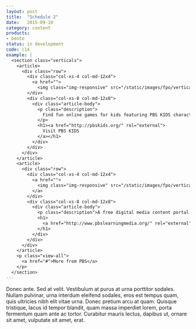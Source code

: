 ```yaml
---
layout: post
title:  "Schedule 2"
date:   2015-09-10
category: content
products:
- bento
status: in development
code: c14
example: |
  <section class="verticals">
    <article>
      <div class="row">
        <div class="col-xs-4 col-md-12x4">
          <a href="">
            <img class="img-responsive" src="/static/images/fpo/verticals/logo-pbs-kids.png" alt="Visit PBS KIDS"></a>
        </div>
        <div class="col-xs-8 col-md-12x8">
          <div class="article-body">
            <p class="description">
              Find fun online games for kids featuring PBS KIDS characters.
            </p>
            <h1><a href="http://pbskids.org/" rel="external">
              Visit PBS KIDS
            </a></h1>
          </div>
        </div>
      </div>
    </article>
    <article>
      <div class="row">
        <div class="col-xs-4 col-md-12x4">
          <a href="">
            <img class="img-responsive" src="/static/images/fpo/verticals/logo-pbs-learning-media.png" alt="Visit PBS Learning Media">
          </a>
        </div>
        <div class="col-xs-8 col-md-12x8">
          <div class="article-body">
            <p class="description">A free digital media content portal for teachers and students.</p>
            <h1>
              <a href="http://www.pbslearningmedia.org/" rel="external">Visit PBS Learning Media</a>
            </h1>
          </div>
        </div>
      </div>
    </article>
    <p class="view-all">
      <a href="#">More from PBS</a>
    </p>
  </section>
---
```


Donec ante. Sed at velit. Vestibulum at purus at urna porttitor sodales. Nullam pulvinar, urna interdum eleifend sodales, eros est tempus quam, quis ultricies nibh elit vitae urna. Donec pretium arcu at quam. Quisque tristique, lacus id tempor blandit, quam massa imperdiet lorem, porta fermentum quam ante ac tortor. Curabitur mauris lectus, dapibus ut, ornare sit amet, vulputate sit amet, erat.


